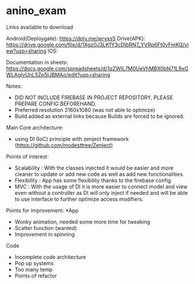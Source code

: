 # anino_exam

Links available to download

Android(Deploygate): https://dply.me/wryxs5
Drive(APK): https://drive.google.com/file/d/1Xgz0J3LKfY3cDIbRN7_YVRp6Ft0vFmKQ/view?usp=sharing
IOS: 

Documentation in sheets: https://docs.google.com/spreadsheets/d/1qZWIL7M0UeVhMBX0bN71L9xGWLAgIvUnL5Zp5lJBMAo/edit?usp=sharing

Notes:
- DID NOT INCLUDE FIREBASE IN PROJECT REPOSITORY, PLEASE PREPARE CONFIG BEFOREHAND.
- Preferred resolution 2160x1080 (was not able to optimize)
- Build added as external links because Builds are forced to be ignored.


Main Core architecture:
- using DI (IoC) principle with zenject framework (https://github.com/modesttree/Zenject)

Points of interest:
- Scalability  : With the classes injected it would be easier and more cleaner to update or add new code as well as add new functionalities.
- Flexibility  : App has some flexibility thanks to the firebase config.
- MVC : With the usage of DI it is more easier to connect model and view even without a controller as DI will only inject if needed and will be able to use interface to further optimize access modifiers.


Points for improvement:
*App
- Wonky animation, needed some more time for tweaking
- Scatter function (wanted)
- Improvement in spinning

Code
- Incomplete code architecture
- Pop up systems
- Too many temp
- Points of refactor
